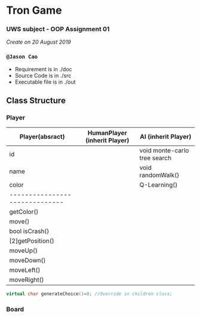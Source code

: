 # Tron Game
### UWS subject - OOP Assignment 01  
*Create on 20 August 2019*
### `@Jason Cao`  
- Requirement is in ./doc
- Source Code is in ./src
- Executable file is in ./out

## Class Structure
### Player

|Player(absract)     |HumanPlayer (inherit Player) |AI (inherit Player)|
|      ---           |---                          |---                         |
|id                  |                             |void monte-carlo tree search| 
|name                |                             |void randomWalk()           |  
|color               |                             |Q-Learning()                |
|------------------------------|
|getColor()          |
|move()              |
|bool isCrash()      |
|[2]getPosition()    |
|moveUp()            |
|moveDown()          |
|moveLeft()          |
|moveRight()         |

```cpp
virtual char generateChoice()=0; //Override in children class; 
```

### Board
